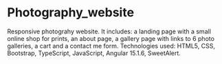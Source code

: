 # Photography_website
Responsive photograhy website. It includes: a landing page with a small online shop for prints, an about page, a gallery page with links to 6 photo galleries, a cart and a contact me form.
Technologies used: HTML5, CSS, Bootstrap, TypeScript, JavaScript, Angular 15.1.6, SweetAlert.
